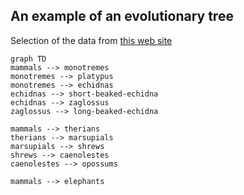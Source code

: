 


## An example of an evolutionary tree

Selection of the data from [this web site](https://vertlife.org/data/mammals/)

```mermaid
graph TD
mammals --> monotremes
monotremes --> platypus
monotremes --> echidnas
echidnas --> short-beaked-echidna 
echidnas --> zaglossus
zaglossus --> long-beaked-echidna

mammals --> therians
therians --> marsupials
marsupials --> shrews
shrews --> caenolestes
caenolestes --> opossums

mammals --> elephants

```